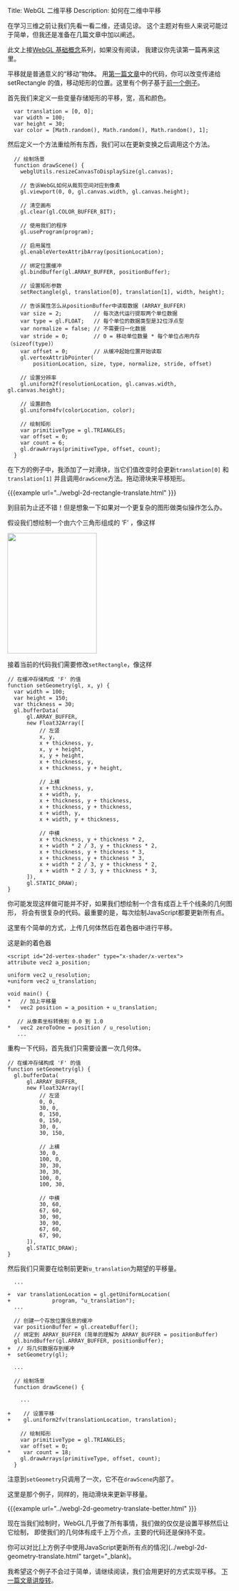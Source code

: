 Title: WebGL 二维平移
Description: 如何在二维中平移

在学习三维之前让我们先看一看二维，还请见谅。
这个主题对有些人来说可能过于简单，但我还是准备在几篇文章中加以阐述。

此文上接[WebGL 基础概念](webgl-fundamentals.html)系列，如果没有阅读，
我建议你先读第一篇再来这里。

平移就是普通意义的“移动”物体。
用[第一篇文章](webgl-fundamentals.html)中的代码，你可以改变传递给 setRectangle
的值，移动矩形的位置。这里有个例子基于[前一个例子](webgl-fundamentals.html)。

首先我们来定义一些变量存储矩形的平移，宽，高和颜色。

```
  var translation = [0, 0];
  var width = 100;
  var height = 30;
  var color = [Math.random(), Math.random(), Math.random(), 1];
```

然后定义一个方法重绘所有东西，我们可以在更新变换之后调用这个方法。

```
  // 绘制场景
  function drawScene() {
    webglUtils.resizeCanvasToDisplaySize(gl.canvas);

    // 告诉WebGL如何从裁剪空间对应到像素
    gl.viewport(0, 0, gl.canvas.width, gl.canvas.height);

    // 清空画布
    gl.clear(gl.COLOR_BUFFER_BIT);

    // 使用我们的程序
    gl.useProgram(program);

    // 启用属性
    gl.enableVertexAttribArray(positionLocation);

    // 绑定位置缓冲
    gl.bindBuffer(gl.ARRAY_BUFFER, positionBuffer);

    // 设置矩形参数
    setRectangle(gl, translation[0], translation[1], width, height);

    // 告诉属性怎么从positionBuffer中读取数据 (ARRAY_BUFFER)
    var size = 2;          // 每次迭代运行提取两个单位数据
    var type = gl.FLOAT;   // 每个单位的数据类型是32位浮点型
    var normalize = false; // 不需要归一化数据
    var stride = 0;        // 0 = 移动单位数量 * 每个单位占用内存（sizeof(type)）
    var offset = 0;        // 从缓冲起始位置开始读取
    gl.vertexAttribPointer(
        positionLocation, size, type, normalize, stride, offset)

    // 设置分辨率
    gl.uniform2f(resolutionLocation, gl.canvas.width, gl.canvas.height);

    // 设置颜色
    gl.uniform4fv(colorLocation, color);

    // 绘制矩形
    var primitiveType = gl.TRIANGLES;
    var offset = 0;
    var count = 6;
    gl.drawArrays(primitiveType, offset, count);
  }
```

在下方的例子中，我添加了一对滑块，当它们值改变时会更新`translation[0]` 和 `translation[1]`
并且调用`drawScene`方法。拖动滑块来平移矩形。

{{{example url="../webgl-2d-rectangle-translate.html" }}}

到目前为止还不错！但是想象一下如果对一个更复杂的图形做类似操作怎么办。

假设我们想绘制一个由六个三角形组成的 ‘F’ ，像这样

<img src="../../resources/polygon-f.svg" width="200" height="270" class="webgl_center">

接着当前的代码我们需要修改`setRectangle`，像这样

```
// 在缓冲存储构成 'F' 的值
function setGeometry(gl, x, y) {
  var width = 100;
  var height = 150;
  var thickness = 30;
  gl.bufferData(
      gl.ARRAY_BUFFER,
      new Float32Array([
          // 左竖
          x, y,
          x + thickness, y,
          x, y + height,
          x, y + height,
          x + thickness, y,
          x + thickness, y + height,

          // 上横
          x + thickness, y,
          x + width, y,
          x + thickness, y + thickness,
          x + thickness, y + thickness,
          x + width, y,
          x + width, y + thickness,

          // 中横
          x + thickness, y + thickness * 2,
          x + width * 2 / 3, y + thickness * 2,
          x + thickness, y + thickness * 3,
          x + thickness, y + thickness * 3,
          x + width * 2 / 3, y + thickness * 2,
          x + width * 2 / 3, y + thickness * 3,
      ]),
      gl.STATIC_DRAW);
}
```

你可能发现这样做可能并不好，如果我们想绘制一个含有成百上千个线条的几何图形，
将会有很复杂的代码。最重要的是，每次绘制JavaScript都要更新所有点。

这里有个简单的方式，上传几何体然后在着色器中进行平移。

这是新的着色器

```
<script id="2d-vertex-shader" type="x-shader/x-vertex">
attribute vec2 a_position;

uniform vec2 u_resolution;
+uniform vec2 u_translation;

void main() {
*   // 加上平移量
*   vec2 position = a_position + u_translation;

   // 从像素坐标转换到 0.0 到 1.0
*   vec2 zeroToOne = position / u_resolution;
   ...
```

重构一下代码，首先我们只需要设置一次几何体。

```
// 在缓冲存储构成 'F' 的值
function setGeometry(gl) {
  gl.bufferData(
      gl.ARRAY_BUFFER,
      new Float32Array([
          // 左竖
          0, 0,
          30, 0,
          0, 150,
          0, 150,
          30, 0,
          30, 150,

          // 上横
          30, 0,
          100, 0,
          30, 30,
          30, 30,
          100, 0,
          100, 30,

          // 中横
          30, 60,
          67, 60,
          30, 90,
          30, 90,
          67, 60,
          67, 90,
      ]),
      gl.STATIC_DRAW);
}
```

然后我们只需要在绘制前更新`u_translation`为期望的平移量。

```
  ...

+  var translationLocation = gl.getUniformLocation(
+             program, "u_translation");
  ...

  // 创建一个存放位置信息的缓冲
  var positionBuffer = gl.createBuffer();
  // 绑定到 ARRAY_BUFFER (简单的理解为 ARRAY_BUFFER = positionBuffer)
  gl.bindBuffer(gl.ARRAY_BUFFER, positionBuffer);
+  // 将几何数据存到缓冲
+  setGeometry(gl);

  ...

  // 绘制场景
  function drawScene() {

    ...

+    // 设置平移
+    gl.uniform2fv(translationLocation, translation);

    // 绘制矩形
    var primitiveType = gl.TRIANGLES;
    var offset = 0;
*    var count = 18;
    gl.drawArrays(primitiveType, offset, count);
  }
```

注意到`setGeometry`只调用了一次，它不在`drawScene`内部了。

这里是那个例子，同样的，拖动滑块来更新平移量。

{{{example url="../webgl-2d-geometry-translate-better.html" }}}

现在当我们绘制时，WebGL几乎做了所有事情，我们做的仅仅是设置平移然后让它绘制，
即使我们的几何体有成千上万个点，主要的代码还是保持不变。

你可以对比[上方例子中使用JavaScript更新所有点的情况](../webgl-2d-geometry-translate.html"
target="_blank)。

我希望这个例子不会过于简单，请继续阅读，我们会用更好的方式实现平移。
[下一篇文章讲旋转](webgl-2d-rotation.html)。


